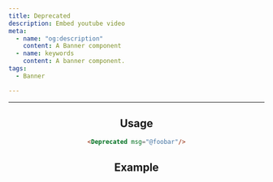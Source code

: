 ```yaml
---
title: Deprecated
description: Embed youtube video
meta:
  - name: "og:description"
    content: A Banner component
  - name: keywords
    content: A banner component.
tags:
  - Banner

---
```


<Header/>

---

## Usage

```markdown
<Deprecated msg="@foobar"/>
```

## Example

<Deprecated msg="@foobar" date="21.12.2021"/>